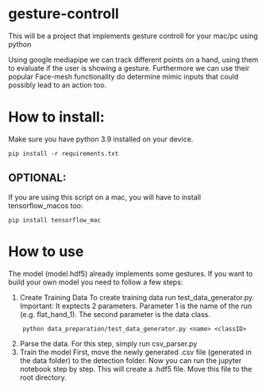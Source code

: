 # gesture-controll
This will be a project that implements gesture controll for your mac/pc using python 

Using google mediapipe we can track different points on a hand, using them to evaluate if the user is showing a gesture.
Furthermore we can use their popular Face-mesh functionality do determine mimic inputs that could possibly lead to an action too.

# How to install:

Make sure you have python 3.9 installed on your device. 

```
pip install -r requirements.txt
```

## OPTIONAL:
If you are using this script on a mac, you will have to install tensorflow_macos too:
```
pip install tensorflow_mac
```

# How to use
The model (model.hdf5) already implements some gestures. If you want to build your own model you need to follow a few steps:
1. Create Training Data
To create training data run test_data_generator.py. \
Important: It exptects 2 parameters. Parameter 1 is the name of the run (e.g. flat_hand_1). The second parameter is the data class.
```
    python data_preparation/test_data_generator.py <name> <classID>
```
2. Parse the data.
For this step, simply run csv_parser.py
3. Train the model
First, move the newly generated .csv file (generated in the data folder) to the detection folder. Now you can run the jupyter notebook step by step. This will create a .hdf5 file. Move this file to the root directory.
